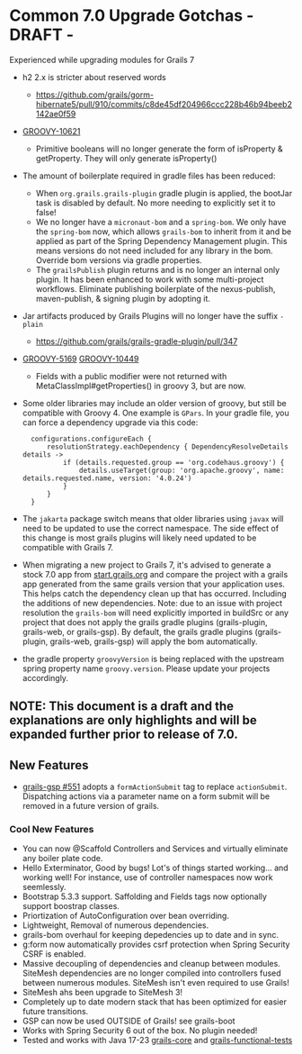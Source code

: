 # Common 7.0 Upgrade Gotchas - DRAFT -

Experienced while upgrading modules for Grails 7

- h2 2.x is stricter about reserved words
  - https://github.com/grails/gorm-hibernate5/pull/910/commits/c8de45df204966ccc228b46b94beeb2142ae0f59 
- [GROOVY-10621](https://issues.apache.org/jira/browse/GROOVY-10621) 
  - Primitive booleans will no longer generate the form of isProperty & getProperty.  They will only generate isProperty()
- The amount of boilerplate required in gradle files has been reduced:  
  - When `org.grails.grails-plugin` gradle plugin is applied, the bootJar task is disabled by default.  No more needing to explicitly set it to false!
  - We no longer have a `micronaut-bom` and a `spring-bom`.  We only have the `spring-bom` now, which allows `grails-bom` to inherit from it and be applied as part of the Spring Dependency Management plugin.  This means versions do not need included for any library in the bom.  Override bom versions via gradle properties.
  - The `grailsPublish` plugin returns and is no longer an internal only plugin.  It has been enhanced to work with some multi-project workflows.  Eliminate publishing boilerplate of the nexus-publish, maven-publish, & signing plugin by adopting it.
- Jar artifacts produced by Grails Plugins will no longer have the suffix `-plain`
  - https://github.com/grails/grails-gradle-plugin/pull/347
- [GROOVY-5169](https://issues.apache.org/jira/browse/GROOVY-5169)  [GROOVY-10449](https://issues.apache.org/jira/browse/GROOVY-10449)
  - Fields with a public modifier were not returned with MetaClassImpl#getProperties() in groovy 3, but are now.
- Some older libraries may include an older version of groovy, but still be compatible with Groovy 4.  One example is `GPars`.  In your gradle file, you can force a dependency upgrade via this code:

        configurations.configureEach {
            resolutionStrategy.eachDependency { DependencyResolveDetails details ->
                if (details.requested.group == 'org.codehaus.groovy') {
                    details.useTarget(group: 'org.apache.groovy', name: details.requested.name, version: '4.0.24')
                }
            }
        }
- The `jakarta` package switch means that older libraries using `javax` will need to be updated to use the correct namespace.  The side effect of this change is most grails plugins will likely need updated to be compatible with Grails 7.
- When migrating a new project to Grails 7, it's advised to generate a stock 7.0 app from [start.grails.org](https://start.grails.org) and compare the project with a grails app generated from the same grails version that your application uses.  This helps catch the dependency clean up that has occurred.  Including the additions of new dependencies.  Note: due to an issue with project resolution the `grails-bom` will need explicitly imported in buildSrc or any project that does not apply the grails gradle plugins (grails-plugin, grails-web, or grails-gsp).  By default, the grails gradle plugins (grails-plugin, grails-web, grails-gsp) will apply the bom automatically.
- the gradle property `groovyVersion` is being replaced with the upstream spring property name `groovy.version`.  Please update your projects accordingly.

## NOTE: This document is a draft and the explanations are only highlights and will be expanded further prior to release of 7.0.

## New Features 
- [grails-gsp #551](https://github.com/grails/grails-gsp/issues/551) adopts a `formActionSubmit` tag to replace `actionSubmit`.  Dispatching actions via a parameter name on a form submit will be removed in a future version of grails.

### Cool New Features
- You can now @Scaffold Controllers and Services and virtually eliminate any boiler plate code.
- Hello Exterminator, Good by bugs! Lot's of things started working... and working well! For instance, use of controller namespaces now work seemlessly.
- Bootstrap 5.3.3 support. Saffolding and Fields tags now optionally support boostrap classes.
- Priortization of AutoConfiguration over bean overriding.
- Lightweight, Removal of numerous dependencies.
- grails-bom overhaul for keeping depedencies up to date and in sync.
- g:form now automatically provides csrf protection when Spring Security CSRF is enabled.
- Massive decoupling of dependencies and cleanup between modules.  SiteMesh dependencies are no longer compiled into controllers fused between numerous modules. SiteMesh isn't even required to use Grails!
- SiteMesh ahs been upgrade to SiteMesh 3!
- Completely up to date modern stack that has been optimized for easier future transitions.
- GSP can now be used OUTSIDE of Grails! see grails-boot
- Works with Spring Security 6 out of the box. No plugin needed!
- Tested and works with Java 17-23 [grails-core](https://github.com/grails/grails-core/blob/7.0.x/.github/workflows/gradle.yml#L18) and [grails-functional-tests](https://github.com/grails/grails-functional-tests/blob/7.0.x/.github/workflows/gradle.yml#L21)
